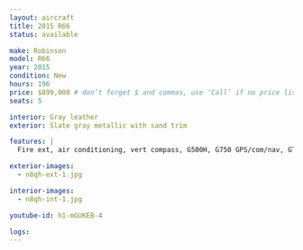 ```yaml
---
layout: aircraft
title: 2015 R66
status: available

make: Robinson
model: R66
year: 2015
condition: New
hours: 196
price: $899,000 # don’t forget $ and commas, use ‘Call’ if no price listed
seats: 5

interior: Gray leather
exterior: Slate gray metallic with sand trim

features: |
  Fire ext, air conditioning, vert compass, G500H, G750 GPS/com/nav, GTX transponder with adsb, ELT 406, GDL69A XM receiver, GDL88 ADSB in, Radar altimeter, Bose interface all seats, USB Ports aft, Forward strobe

exterior-images:
  - n8qh-ext-1.jpg

interior-images:
  - n8qh-int-1.jpg

youtube-id: h1-mGUKEB-4

logs:
---
```

